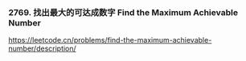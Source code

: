 ### 2769. 找出最大的可达成数字 Find the Maximum Achievable Number
https://leetcode.cn/problems/find-the-maximum-achievable-number/description/
